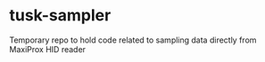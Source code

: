 # tusk-sampler

Temporary repo to hold code related to sampling data directly from MaxiProx HID reader

